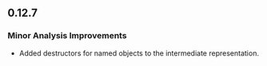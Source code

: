 ## 0.12.7

### Minor Analysis Improvements

* Added destructors for named objects to the intermediate representation.
